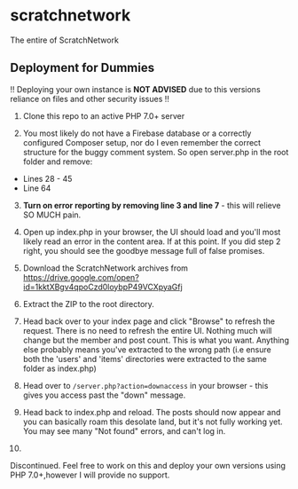 # scratchnetwork
The entire of ScratchNetwork

## Deployment for Dummies
!! Deploying your own instance is **NOT ADVISED** due to this versions reliance on files and other security issues !!

1. Clone this repo to an active PHP 7.0+ server

2. You most likely do not have a Firebase database or a correctly configured Composer setup, nor do I even remember the correct structure for the buggy comment system. So open server.php in the root folder and remove:
  - Lines 28 - 45
  - Line 64
  
3. **Turn on error reporting by removing line 3 and line 7** - this will relieve SO MUCH pain.

4. Open up index.php in your browser, the UI should load and you'll most likely read an error in the content area. If at this point. If you did step 2 right, you should see the goodbye message full of false promises.

5. Download the ScratchNetwork archives from https://drive.google.com/open?id=1kktXBgv4qpoCzd0loybpP49VCXpyaGfj

6. Extract the ZIP to the root directory.

7. Head back over to your index page and click "Browse" to refresh the request. There is no need to refresh the entire UI. Nothing much will change but the member and post count. This is what you want. Anything else probably means you've extracted to the wrong path (i.e ensure both the 'users' and 'items' directories were extracted to the same folder as index.php)

8. Head over to `/server.php?action=downaccess` in your browser - this gives you access past the "down" message.

9. Head back to index.php and reload. The posts should now appear and you can basically roam this desolate land, but it's not fully working yet. You may see many "Not found" errors, and can't log in.

10.


Discontinued. Feel free to work on this and deploy your own versions using PHP 7.0+,however I will provide no support.
